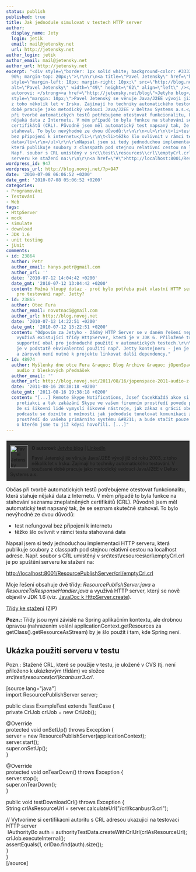 ```yaml
---
status: publish
published: true
title: Jak jednoduše simulovat v testech HTTP server
author:
  display_name: Jety
  login: jetik
  email: mail@jetensky.net
  url: http://jetensky.net
author_login: jetik
author_email: mail@jetensky.net
author_url: http://jetensky.net
excerpt: "<div style=\"border: 1px solid white; background-color: #333333; font-size:
  90%; margin-top: 20px;\">\r\n\r\n<a title=\"Pavel Jetensky\" href=\"http://jetensky.net/download/files/Selenium%20testovani%20-%20zaklady.mp3\"><img
  style=\"margin-left: 10px; margin-right: 10px;\" src=\"http://blog.novoj.net/binary/2008/09/pavel.jpg\"
  alt=\"Pavel Jetensky\" width=\"49\" height=\"62\" align=\"left\" /></a>\r\n\r\n<strong>O
  autorovi: </strong><a href=\"http://jetensky.net/blog\">Jetyho blog</a> | <a href=\"http://www.linkedin.com/in/paveljetensky\">LinkedIn</a>\r\n<p
  style=\"margin: 10px;\">Pavel Jetenský se věnuje Java/J2EE vývoji již od roku 2003,
  z toho několik let v Irsku. Zajímají ho techniky automatického testování. V současné
  době pracuje jako metodický vedoucí Java/J2EE v Deltax Systems a.s.</p>\r\n</div>\r\n\r\nObčas
  při tvorbě automatických testů potřebujeme otestovat funkcionalitu, která stahuje
  nějaká data z Internetu. V mém případě to byla funkce na stahování seznamu zneplatněných
  certifikátů (CRL). Původně jsem měl automatický test napsaný tak, že se seznam skutečně
  stahoval. To bylo nevýhodné ze dvou důvodů:\r\n\r\n<ul>\r\n\t<li>test nefungoval
  bez připojení k internetu</li>\r\n\t<li>těžko šlo ovlivnit v rámci testu stahovaná
  data</li>\r\n</ul>\r\n\r\nNapsal jsem si tedy jednoduchou implementaci HTTP serveru,
  která publikuje soubory z classpath pod stejnou relativní cestou na localhost adrese.
  Např. soubor s CRL umístěný v src\\test\\resources\\crl\\emptyCrl.crl je po spuštění
  serveru ke stažení na:\r\n\r\n<a href=\"#\">http://localhost:8001/ResourcePublishServer/crl/emptyCrl.crl</a>\r\n\r\n"
wordpress_id: 947
wordpress_url: http://blog.novoj.net/?p=947
date: '2010-07-08 06:06:52 +0200'
date_gmt: '2010-07-08 05:06:52 +0200'
categories:
- Programování
- Testování
- Web
tags:
- HttpServer
- mock
- simulate
- download
- JDK 1.6
- unit testing
- jUnit
comments:
- id: 23864
  author: Petr
  author_email: hanys.petr@gmail.com
  author_url: ''
  date: '2010-07-12 14:04:42 +0200'
  date_gmt: '2010-07-12 13:04:42 +0200'
  content: Možná hloupý dotaz - proč bylo potřeba psát vlastní HTTP server a nepoužít
    pro testování např. Jetty?
- id: 23865
  author: Otec Fura
  author_email: novotnaci@gmail.com
  author_url: http://blog.novoj.net
  date: '2010-07-12 14:22:51 +0200'
  date_gmt: '2010-07-12 13:22:51 +0200'
  content: "Odpovím za Jetyho - žádný HTTP Server se v daném řešení nepíše. Jen se
    využívá existující třídy HttpServer, která je v JDK 6. Přiložené třídy jsou jen
    supportní obal pro jednoduché použití v automatických testech.\r\n\r\nToto řešení
    je v podstatě ekvivalentní použití např. Jetty kontejneru - jen je daleko lehčí
    a zároveň není nutné k projektu linkovat další dependency."
- id: 48974
  author: Myšlenky dne otce Fura &raquo; Blog Archive &raquo; jOpenSpace 2011 &#8211;
    audio z bleskových přednášek
  author_email: ''
  author_url: http://blog.novoj.net/2011/08/16/jopenspace-2011-audio-z-bleskovych-prednasek/
  date: '2011-08-16 20:38:18 +0200'
  date_gmt: '2011-08-16 19:38:18 +0200'
  content: "[...] Remote Skype Notifications, Josef CacekKaždá akce si vyžádá adekvátní
    protiakci a tak zakázání Skype ve vašem firemním prostředí povede pouze k tomu,
    že si šikovní lidé vymyslí šikovné nástroje, jak zákaz s grácií obejít. V tomto
    podcastu se dozvíte o možnosti jak jednoduše tunelovat komunikaci z virtualizovaného
    prostředí do vašeho primárního systému &#8211; a bude stačit pouze Java 6 a HttpServer,
    o kterém jsme tu již kdysi hovořili. [...]"
---
```

<div style="border: 1px solid white; background-color: #333333; font-size: 90%; margin-top: 20px;">
<p><a title="Pavel Jetensky" href="http://jetensky.net/download/files/Selenium%20testovani%20-%20zaklady.mp3"><img style="margin-left: 10px; margin-right: 10px;" src="http://blog.novoj.net/binary/2008/09/pavel.jpg" alt="Pavel Jetensky" width="49" height="62" align="left" /></a></p>
<p><strong>O autorovi: </strong><a href="http://jetensky.net/blog">Jetyho blog</a> | <a href="http://www.linkedin.com/in/paveljetensky">LinkedIn</a></p>
<p style="margin: 10px;">Pavel Jetenský se věnuje Java/J2EE vývoji již od roku 2003, z toho několik let v Irsku. Zajímají ho techniky automatického testování. V současné době pracuje jako metodický vedoucí Java/J2EE v Deltax Systems a.s.</p>
</div>
<p>Občas při tvorbě automatických testů potřebujeme otestovat funkcionalitu, která stahuje nějaká data z Internetu. V mém případě to byla funkce na stahování seznamu zneplatněných certifikátů (CRL). Původně jsem měl automatický test napsaný tak, že se seznam skutečně stahoval. To bylo nevýhodné ze dvou důvodů:</p>
<ul>
<li>test nefungoval bez připojení k internetu</li>
<li>těžko šlo ovlivnit v rámci testu stahovaná data</li>
</ul>
<p>Napsal jsem si tedy jednoduchou implementaci HTTP serveru, která publikuje soubory z classpath pod stejnou relativní cestou na localhost adrese. Např. soubor s CRL umístěný v src\test\resources\crl\emptyCrl.crl je po spuštění serveru ke stažení na:</p>
<p><a href="#">http://localhost:8001/ResourcePublishServer/crl/emptyCrl.crl</a></p>
<p><a id="more"></a><a id="more-947"></a></p>
<p>Moje řešení obsahuje dvě třídy: <i>ResourcePublishServer.java</i> a <i>ResourceToResponseHandler.java</i> a využívá HTTP server, který se nově objevil v JDK 1.6 (viz. <a href="http://download.oracle.com/docs/cd/E17409_01/javase/6/docs/jre/api/net/httpserver/spec/com/sun/net/httpserver/HttpsServer.html" target="_blank">JavaDoc k HttpServer.create</a>).</p>
<p><a title="2 ResourcePublishServer třídy v ZIP souboru" href="http://jetensky.net/download/files/ResourcePublishServer.zip">Třídy ke stažení</a> (ZIP)</p>
<p><strong>Pozn.: </strong>Třídy jsou nyní závislé na Spring aplikačním kontextu, ale drobnou úpravou (nahrazením volání applicationContext.getResources za getClass().getResourceAsStream) by je šlo použít i tam, kde Spring není.</p>
<h2>Ukázka použití serveru v testu</h2>
<p>Pozn.: Stažené CRL, které se použije v testu, je uložené v CVS (tj. není přiloženo k ukázkovým třídám) ve složce <i>src\test\resources\crl\kcanbusr3.crl</i>.</p>
<p>[source lang="java"]<br />
import ResourcePublishServer server;</p>
<p>public class ExampleTest extends TestCase {<br />
   private CrlJob crlJob = new CrlJob();</p>
<p>   @Override<br />
   protected void onSetUp() throws Exception {<br />
    server = new ResourcePublishServer(applicationContext);<br />
    server.start();<br />
    super.onSetUp();<br />
   }</p>
<p>   @Override<br />
   protected void onTearDown() throws Exception {<br />
    server.stop();<br />
    super.onTearDown();<br />
   }   </p>
<p>   public void testDownloadCrl() throws Exception {<br />
    String crlAsResourceUrl = server.calculateUrl("/crl/kcanbusr3.crl");</p>
<p>    // Vytvorime si certifikacni autoritu s CRL adresou ukazujici na testovaci HTTP server<br />
    IAuthorityBo auth = authorityTestData.createWithCrlUrl(crlAsResourceUrl);<br />
    crlJob.executeInternal();<br />
    assertEquals(1, crlDao.find(auth).size());<br />
   }<br />
}<br />
[/source]</p>
